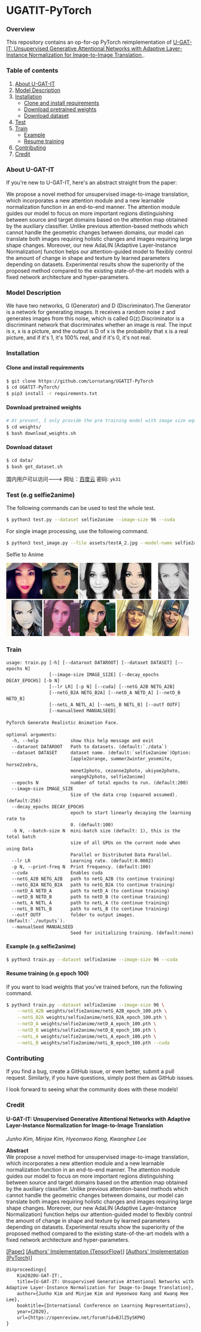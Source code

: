 # UGATIT-PyTorch

### Overview

This repository contains an op-for-op PyTorch reimplementation of [U-GAT-IT: Unsupervised Generative Attentional Networks with Adaptive Layer-Instance Normalization for Image-to-Image Translation
](http://arxiv.org/abs/1907.10830).

### Table of contents

1. [About U-GAT-IT](#about-u-gat-it)
2. [Model Description](#model-description)
3. [Installation](#installation)
   * [Clone and install requirements](#clone-and-install-requirements)
   * [Download pretrained weights](#download-pretrained-weights)
   * [Download dataset](#download-dataset)
4. [Test](#test-eg-selfie2anime)
5. [Train](#train)
   * [Example](#example-eg-selfie2anime)
   * [Resume training](#resume-training-eg-epoch-100)
6. [Contributing](#contributing) 
7. [Credit](#credit)

### About U-GAT-IT

If you're new to U-GAT-IT, here's an abstract straight from the paper:

We propose a novel method for unsupervised image-to-image translation, which incorporates a new attention module 
and a new learnable normalization function in an end-to-end manner. The attention module guides our model to focus 
on more important regions distinguishing between source and target domains based on the attention map obtained 
by the auxiliary classifier. Unlike previous attention-based methods which cannot handle the geometric changes 
between domains, our model can translate both images requiring holistic changes and images requiring large shape 
changes. Moreover, our new AdaLIN (Adaptive Layer-Instance Normalization) function helps our attention-guided 
model to flexibly control the amount of change in shape and texture by learned parameters depending on datasets. 
Experimental results show the superiority of the proposed method compared to the existing state-of-the-art 
models with a fixed network architecture and hyper-parameters.

### Model Description

We have two networks, G (Generator) and D (Discriminator).The Generator is a network for generating images. 
It receives a random noise z and generates images from this noise, which is called G(z).Discriminator 
is a discriminant network that discriminates whether an image is real. The input is x, x is a picture, 
and the output is D of x is the probability that x is a real picture, and if it's 1, it's 100% real, 
and if it's 0, it's not real.

### Installation

#### Clone and install requirements

```bash
$ git clone https://github.com/Lornatang/UGATIT-PyTorch
$ cd UGATIT-PyTorch/
$ pip3 install -r requirements.txt
```

#### Download pretrained weights

```bash
# At present, I only provide the pre training model with image size equal to 96.
$ cd weights/
$ bash download_weights.sh
```

#### Download dataset

```bash
$ cd data/
$ bash get_dataset.sh
```

国内用户可以访问---> 网址：[百度云](https://pan.baidu.com/s/10PPBCyU2Yx0444i9k1ENmw) 密码: `yk31`

### Test (e.g selfie2anime)

The following commands can be used to test the whole test.

```bash
$ python3 test.py --dataset selfie2anime --image-size 96 --cuda
```

For single image processing, use the following command.

```bash
$ python3 test_image.py --file assets/testA_2.jpg --model-name selfie2anime --image-size 96 --cuda
```

Selfie to Anime

<img src="assets/testA_1.jpg" alt=""><img src="assets/result_1.jpg" alt="">
<img src="assets/testA_2.jpg" alt=""><img src="assets/result_2.jpg" alt="">
<img src="assets/testA_3.jpg" alt=""><img src="assets/result_3.jpg" alt="">
<img src="assets/testA_4.jpg" alt=""><img src="assets/result_4.jpg" alt="">
<img src="assets/testA_5.jpg" alt=""><img src="assets/result_5.jpg" alt="">

### Train

```text
usage: train.py [-h] [--dataroot DATAROOT] [--dataset DATASET] [--epochs N]
                [--image-size IMAGE_SIZE] [--decay_epochs DECAY_EPOCHS] [-b N]
                [--lr LR] [-p N] [--cuda] [--netG_A2B NETG_A2B]
                [--netG_B2A NETG_B2A] [--netD_A NETD_A] [--netD_B NETD_B]
                [--netL_A NETL_A] [--netL_B NETL_B] [--outf OUTF]
                [--manualSeed MANUALSEED]

PyTorch Generate Realistic Animation Face.

optional arguments:
  -h, --help            show this help message and exit
  --dataroot DATAROOT   Path to datasets. (default:`./data`)
  --dataset DATASET     dataset name. (default:`selfie2anime`)Option:
                        [apple2orange, summer2winter_yosemite, horse2zebra,
                        monet2photo, cezanne2photo, ukiyoe2photo,
                        vangogh2photo, selfie2anime]
  --epochs N            number of total epochs to run. (default:200)
  --image-size IMAGE_SIZE
                        Size of the data crop (squared assumed). (default:256)
  --decay_epochs DECAY_EPOCHS
                        epoch to start linearly decaying the learning rate to
                        0. (default:100)
  -b N, --batch-size N  mini-batch size (default: 1), this is the total batch
                        size of all GPUs on the current node when using Data
                        Parallel or Distributed Data Parallel.
  --lr LR               Learning rate. (default:0.0002)
  -p N, --print-freq N  Print frequency. (default:100)
  --cuda                Enables cuda
  --netG_A2B NETG_A2B   path to netG_A2B (to continue training)
  --netG_B2A NETG_B2A   path to netG_B2A (to continue training)
  --netD_A NETD_A       path to netD_A (to continue training)
  --netD_B NETD_B       path to netD_B (to continue training)
  --netL_A NETL_A       path to netL_A (to continue training)
  --netL_B NETL_B       path to netL_B (to continue training)
  --outf OUTF           folder to output images. (default:`./outputs`).
  --manualSeed MANUALSEED
                        Seed for initializing training. (default:none)
```

#### Example (e.g selfie2anime)

```bash
$ python3 train.py --dataset selfie2anime --image-size 96 --cuda
```

#### Resume training (e.g epoch 100)

If you want to load weights that you've trained before, run the following command.

```bash
$ python3 train.py --dataset selfie2anime --image-size 96 \
    --netG_A2B weights/selfie2anime/netG_A2B_epoch_100.pth \
    --netG_B2A weights/selfie2anime/netG_B2A_epoch_100.pth \
    --netD_A weights/selfie2anime/netD_A_epoch_100.pth \
    --netD_B weights/selfie2anime/netD_B_epoch_100.pth \
    --netL_A weights/selfie2anime/netL_A_epoch_100.pth \
    --netL_B weights/selfie2anime/netL_B_epoch_100.pth --cuda
```

### Contributing

If you find a bug, create a GitHub issue, or even better, submit a pull request. Similarly, if you have questions, simply post them as GitHub issues.   

I look forward to seeing what the community does with these models! 

### Credit

#### U-GAT-IT: Unsupervised Generative Attentional Networks with Adaptive Layer-Instance Normalization for Image-to-Image Translation

_Junho Kim, Minjae Kim, Hyeonwoo Kang, Kwanghee Lee_ <br>

**Abstract** <br>
We propose a novel method for unsupervised image-to-image translation, which incorporates a new attention module 
and a new learnable normalization function in an end-to-end manner. The attention module guides our model to focus 
on more important regions distinguishing between source and target domains based on the attention map obtained 
by the auxiliary classifier. Unlike previous attention-based methods which cannot handle the geometric changes 
between domains, our model can translate both images requiring holistic changes and images requiring large shape 
changes. Moreover, our new AdaLIN (Adaptive Layer-Instance Normalization) function helps our attention-guided 
model to flexibly control the amount of change in shape and texture by learned parameters depending on datasets. 
Experimental results show the superiority of the proposed method compared to the existing state-of-the-art 
models with a fixed network architecture and hyper-parameters.

[[Paper]](https://arxiv.org/pdf/1907.10830) [[Authors' Implementation (TensorFlow)]](https://github.com/taki0112/UGATIT) [[Authors' Implementation (PyTorch)]](https://github.com/znxlwm/UGATIT-pytorch) 

```
@inproceedings{
    Kim2020U-GAT-IT:,
    title={U-GAT-IT: Unsupervised Generative Attentional Networks with Adaptive Layer-Instance Normalization for Image-to-Image Translation},
    author={Junho Kim and Minjae Kim and Hyeonwoo Kang and Kwang Hee Lee},
    booktitle={International Conference on Learning Representations},
    year={2020},
    url={https://openreview.net/forum?id=BJlZ5ySKPH}
}
```